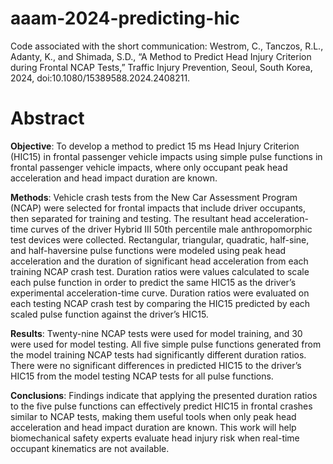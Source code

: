 # aaam-2024-predicting-hic
Code associated with the short communication: Westrom, C., Tanczos, R.L., Adanty, K., and Shimada, S.D., “A Method to Predict Head Injury Criterion during Frontal NCAP Tests,” Traffic Injury Prevention, Seoul, South Korea, 2024, doi:10.1080/15389588.2024.2408211.

# Abstract
**Objective**: To develop a method to predict 15 ms Head Injury Criterion (HIC15) in frontal passenger vehicle impacts using simple pulse functions in frontal passenger vehicle impacts, where only occupant peak head acceleration and head impact duration are known.

**Methods**: Vehicle crash tests from the New Car Assessment Program (NCAP) were selected for frontal impacts that include driver occupants, then separated for training and testing. The resultant head acceleration-time curves of the driver Hybrid III 50th percentile male anthropomorphic test devices were collected. Rectangular, triangular, quadratic, half-sine, and half-haversine pulse functions were modeled using peak head acceleration and the duration of significant head acceleration from each training NCAP crash test. Duration ratios were values calculated to scale each pulse function in order to predict the same HIC15 as the driver’s experimental acceleration-time curve. Duration ratios were evaluated on each testing NCAP crash test by comparing the HIC15 predicted by each scaled pulse function against the driver’s HIC15.

**Results**: Twenty-nine NCAP tests were used for model training, and 30 were used for model testing. All five simple pulse functions generated from the model training NCAP tests had significantly different duration ratios. There were no significant differences in predicted HIC15 to the driver’s HIC15 from the model testing NCAP tests for all pulse functions.

**Conclusions**: Findings indicate that applying the presented duration ratios to the five pulse functions can effectively predict HIC15 in frontal crashes similar to NCAP tests, making them useful tools when only peak head acceleration and head impact duration are known. This work will help biomechanical safety experts evaluate head injury risk when real-time occupant kinematics are not available.
